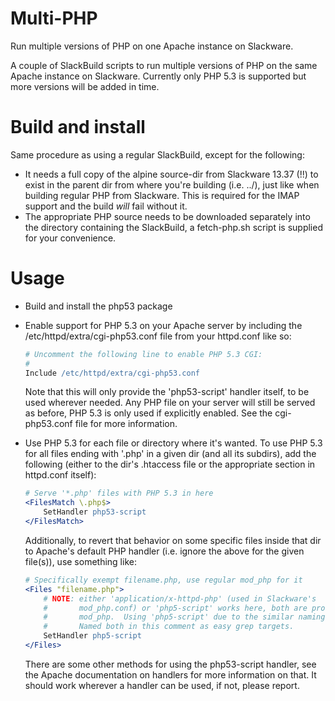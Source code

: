 Multi-PHP
=========
Run multiple versions of PHP on one Apache instance on Slackware.

A couple of SlackBuild scripts to run multiple versions of PHP on the same
Apache instance on Slackware.  Currently only PHP 5.3 is supported but more
versions will be added in time.


Build and install
=================
Same procedure as using a regular SlackBuild, except for the following:
*   It needs a full copy of the alpine source-dir from Slackware 13.37 (!!)
    to exist in the parent dir from where you're building (i.e. ../), just
    like when building regular PHP from Slackware.  This is required for the
    IMAP support and the build *will* fail without it.
*   The appropriate PHP source needs to be downloaded separately into the
    directory containing the SlackBuild, a fetch-php.sh script is supplied
    for your convenience.


Usage
=====
*   Build and install the php53 package
*   Enable support for PHP 5.3 on your Apache server by including the
    /etc/httpd/extra/cgi-php53.conf file from your httpd.conf like so:

    ```apache
    # Uncomment the following line to enable PHP 5.3 CGI:
    #
    Include /etc/httpd/extra/cgi-php53.conf
    ```
    Note that this will only provide the 'php53-script' handler itself, to
    be used wherever needed.  Any PHP file on your server will still be
    served as before, PHP 5.3 is only used if explicitly enabled.
    See the cgi-php53.conf file for more information.
*   Use PHP 5.3 for each file or directory where it's wanted.
    To use PHP 5.3 for all files ending with '.php' in a given dir (and all
    its subdirs), add the following (either to the dir's .htaccess file or
    the appropriate section in httpd.conf itself):

    ```apache
    # Serve '*.php' files with PHP 5.3 in here
    <FilesMatch \.php$>
        SetHandler php53-script
    </FilesMatch>
    ```
    Additionally, to revert that behavior on some specific files inside that
    dir to Apache's default PHP handler (i.e. ignore the above for the given
    file(s)), use something like:

    ```apache
    # Specifically exempt filename.php, use regular mod_php for it
    <Files "filename.php">
        # NOTE: either 'application/x-httpd-php' (used in Slackware's
        #       mod_php.conf) or 'php5-script' works here, both are provided by
        #       mod_php.  Using 'php5-script' due to the similar naming-style.
        #       Named both in this comment as easy grep targets.
        SetHandler php5-script
    </Files>
    ```
    There are some other methods for using the php53-script handler, see
    the Apache documentation on handlers for more information on that.  It
    should work wherever a handler can be used, if not, please report.

